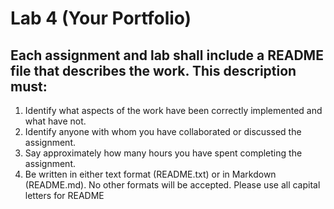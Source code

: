 # Lab 4 (Your Portfolio)

## Each assignment and lab shall include a README file that describes the work. This description must:

1. Identify what aspects of the work have been correctly implemented and what have not.
2. Identify anyone with whom you have collaborated or discussed the assignment.
3. Say approximately how many hours you have spent completing the assignment.
4. Be written in either text format (README.txt) or in Markdown (README.md). No other formats will be accepted. Please use all capital letters for README
